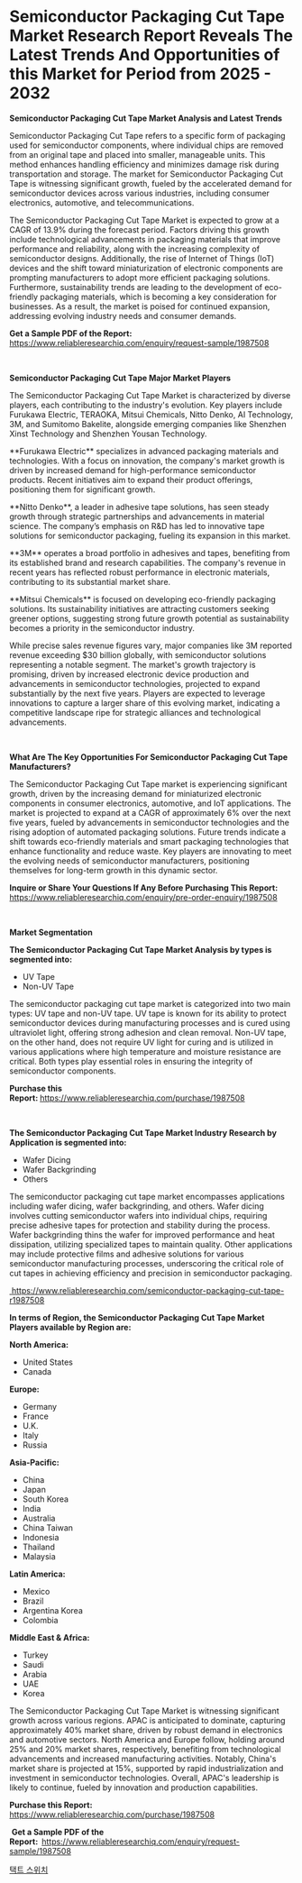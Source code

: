 <p><h1>Semiconductor Packaging Cut Tape Market Research Report Reveals The Latest Trends And Opportunities of this Market for Period from 2025 - 2032</h1></p><p><strong>Semiconductor Packaging Cut Tape Market Analysis and Latest Trends</strong></p>
<p><p>Semiconductor Packaging Cut Tape refers to a specific form of packaging used for semiconductor components, where individual chips are removed from an original tape and placed into smaller, manageable units. This method enhances handling efficiency and minimizes damage risk during transportation and storage. The market for Semiconductor Packaging Cut Tape is witnessing significant growth, fueled by the accelerated demand for semiconductor devices across various industries, including consumer electronics, automotive, and telecommunications.</p><p>The Semiconductor Packaging Cut Tape Market is expected to grow at a CAGR of 13.9% during the forecast period. Factors driving this growth include technological advancements in packaging materials that improve performance and reliability, along with the increasing complexity of semiconductor designs. Additionally, the rise of Internet of Things (IoT) devices and the shift toward miniaturization of electronic components are prompting manufacturers to adopt more efficient packaging solutions. Furthermore, sustainability trends are leading to the development of eco-friendly packaging materials, which is becoming a key consideration for businesses. As a result, the market is poised for continued expansion, addressing evolving industry needs and consumer demands.</p></p>
<p><strong>Get a Sample PDF of the Report:&nbsp;</strong> <a href="https://www.reliableresearchiq.com/enquiry/request-sample/1987508?utm_campaign=99&utm_medium=2&utm_source=Github&utm_content=ia&utm_term=05022025&utm_id=semiconductor-packaging-cut-tape">https://www.reliableresearchiq.com/enquiry/request-sample/1987508</a></p>
<p>&nbsp;</p>
<p><strong>Semiconductor Packaging Cut Tape Major Market Players</strong></p>
<p><p>The Semiconductor Packaging Cut Tape Market is characterized by diverse players, each contributing to the industry's evolution. Key players include Furukawa Electric, TERAOKA, Mitsui Chemicals, Nitto Denko, AI Technology, 3M, and Sumitomo Bakelite, alongside emerging companies like Shenzhen Xinst Technology and Shenzhen Yousan Technology.</p><p>**Furukawa Electric** specializes in advanced packaging materials and technologies. With a focus on innovation, the company's market growth is driven by increased demand for high-performance semiconductor products. Recent initiatives aim to expand their product offerings, positioning them for significant growth.</p><p>**Nitto Denko**, a leader in adhesive tape solutions, has seen steady growth through strategic partnerships and advancements in material science. The company’s emphasis on R&D has led to innovative tape solutions for semiconductor packaging, fueling its expansion in this market.</p><p>**3M** operates a broad portfolio in adhesives and tapes, benefiting from its established brand and research capabilities. The company's revenue in recent years has reflected robust performance in electronic materials, contributing to its substantial market share.</p><p>**Mitsui Chemicals** is focused on developing eco-friendly packaging solutions. Its sustainability initiatives are attracting customers seeking greener options, suggesting strong future growth potential as sustainability becomes a priority in the semiconductor industry.</p><p>While precise sales revenue figures vary, major companies like 3M reported revenue exceeding $30 billion globally, with semiconductor solutions representing a notable segment. The market's growth trajectory is promising, driven by increased electronic device production and advancements in semiconductor technologies, projected to expand substantially by the next five years. Players are expected to leverage innovations to capture a larger share of this evolving market, indicating a competitive landscape ripe for strategic alliances and technological advancements.</p></p>
<p>&nbsp;</p>
<p><strong>What Are The Key Opportunities For Semiconductor Packaging Cut Tape Manufacturers?</strong></p>
<p><p>The Semiconductor Packaging Cut Tape market is experiencing significant growth, driven by the increasing demand for miniaturized electronic components in consumer electronics, automotive, and IoT applications. The market is projected to expand at a CAGR of approximately 6% over the next five years, fueled by advancements in semiconductor technologies and the rising adoption of automated packaging solutions. Future trends indicate a shift towards eco-friendly materials and smart packaging technologies that enhance functionality and reduce waste. Key players are innovating to meet the evolving needs of semiconductor manufacturers, positioning themselves for long-term growth in this dynamic sector.</p></p>
<p><strong>Inquire or Share Your Questions If Any Before Purchasing This Report:</strong> <a href="https://www.reliableresearchiq.com/enquiry/pre-order-enquiry/1987508?utm_campaign=99&utm_medium=2&utm_source=Github&utm_content=ia&utm_term=05022025&utm_id=semiconductor-packaging-cut-tape">https://www.reliableresearchiq.com/enquiry/pre-order-enquiry/1987508</a></p>
<p>&nbsp;</p>
<p><strong>Market Segmentation</strong></p>
<p><strong>The Semiconductor Packaging Cut Tape Market Analysis by types is segmented into:</strong></p>
<p><ul><li>UV Tape</li><li>Non-UV Tape</li></ul></p>
<p><p>The semiconductor packaging cut tape market is categorized into two main types: UV tape and non-UV tape. UV tape is known for its ability to protect semiconductor devices during manufacturing processes and is cured using ultraviolet light, offering strong adhesion and clean removal. Non-UV tape, on the other hand, does not require UV light for curing and is utilized in various applications where high temperature and moisture resistance are critical. Both types play essential roles in ensuring the integrity of semiconductor components.</p></p>
<p><strong>Purchase this Report:&nbsp;</strong><a href="https://www.reliableresearchiq.com/purchase/1987508?utm_campaign=99&utm_medium=2&utm_source=Github&utm_content=ia&utm_term=05022025&utm_id=semiconductor-packaging-cut-tape">https://www.reliableresearchiq.com/purchase/1987508</a></p>
<p>&nbsp;</p>
<p><strong>The Semiconductor Packaging Cut Tape Market Industry Research by Application is segmented into:</strong></p>
<p><ul><li>Wafer Dicing</li><li>Wafer Backgrinding</li><li>Others</li></ul></p>
<p><p>The semiconductor packaging cut tape market encompasses applications including wafer dicing, wafer backgrinding, and others. Wafer dicing involves cutting semiconductor wafers into individual chips, requiring precise adhesive tapes for protection and stability during the process. Wafer backgrinding thins the wafer for improved performance and heat dissipation, utilizing specialized tapes to maintain quality. Other applications may include protective films and adhesive solutions for various semiconductor manufacturing processes, underscoring the critical role of cut tapes in achieving efficiency and precision in semiconductor packaging.</p></p>
<p><a href="https://www.reliableresearchiq.com/semiconductor-packaging-cut-tape-r1987508?utm_campaign=99&utm_medium=2&utm_source=Github&utm_content=ia&utm_term=05022025&utm_id=semiconductor-packaging-cut-tape">&nbsp;https://www.reliableresearchiq.com/semiconductor-packaging-cut-tape-r1987508</a></p>
<p><strong>In terms of Region, the Semiconductor Packaging Cut Tape Market Players available by Region are:</strong></p>
<p>
    <p> <strong> North America: </strong>
        <ul>
            <li>United States</li>
            <li>Canada</li>
        </ul>
        </p> 
    <p> <strong> Europe: </strong>
        <ul>
            <li>Germany</li>
            <li>France</li>
            <li>U.K.</li>
            <li>Italy</li>
            <li>Russia</li>
        </ul>
        </p> 
    <p> <strong> Asia-Pacific: </strong>
        <ul>
            <li>China</li>
            <li>Japan</li>
            <li>South Korea</li>
            <li>India</li>
            <li>Australia</li>
            <li>China Taiwan</li>
            <li>Indonesia</li>
            <li>Thailand</li>
            <li>Malaysia</li>
        </ul>
        </p> 
    <p> <strong> Latin America: </strong>
        <ul>
            <li>Mexico</li>
            <li>Brazil</li>
            <li>Argentina Korea</li>
            <li>Colombia</li>
        </ul>
        </p> 
    <p> <strong> Middle East & Africa: </strong>
        <ul>
            <li>Turkey</li>
            <li>Saudi</li>
            <li>Arabia</li>
            <li>UAE</li>
            <li>Korea</li>
        </ul>
    </p>
    </p>
<p><p>The Semiconductor Packaging Cut Tape Market is witnessing significant growth across various regions. APAC is anticipated to dominate, capturing approximately 40% market share, driven by robust demand in electronics and automotive sectors. North America and Europe follow, holding around 25% and 20% market shares, respectively, benefiting from technological advancements and increased manufacturing activities. Notably, China's market share is projected at 15%, supported by rapid industrialization and investment in semiconductor technologies. Overall, APAC's leadership is likely to continue, fueled by innovation and production capabilities.</p></p>
<p><strong>Purchase this Report: </strong><a href="https://www.reliableresearchiq.com/purchase/1987508?utm_campaign=99&utm_medium=2&utm_source=Github&utm_content=ia&utm_term=05022025&utm_id=semiconductor-packaging-cut-tape">https://www.reliableresearchiq.com/purchase/1987508</a></p>
<p>&nbsp;<strong>Get a Sample PDF of the Report:&nbsp;&nbsp;</strong><a href="https://www.reliableresearchiq.com/enquiry/request-sample/1987508?utm_campaign=99&utm_medium=2&utm_source=Github&utm_content=ia&utm_term=05022025&utm_id=semiconductor-packaging-cut-tape">https://www.reliableresearchiq.com/enquiry/request-sample/1987508</a></p>
<p><strong></strong></p>
<p><p><a href="https://github.com/sougarounis/Market-Research-Report-List-7/blob/main/898929135371.md?utm_campaign=99&utm_medium=2&utm_source=Github&utm_content=ia&utm_term=05022025&utm_id=semiconductor-packaging-cut-tape">택트 스위치</a></p></p>